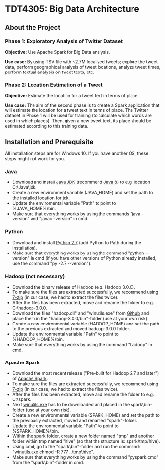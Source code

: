 # TDT4305: Big Data Architecture

## About the Project

### Phase 1: Exploratory Analysis of Twitter Dataset

**Objective:** Use Apache Spark for Big Data analysis.

**Use case:** By using TSV file with ~2.7M localized tweets; explore the tweet data, perform geographical analysis of tweet locations, analyze tweet times, perform textual analysis on tweet texts, etc. 

### Phase 2: Location Estimation of a Tweet

**Objective:** Estimate the location for a tweet text in terms of place.

**Use case:** The aim of the second phase is to create a Spark application that will estimate the location for a tweet text in terms of place. The Twitter dataset in Phase 1 will be used for training (to calculate which words are used in which places). Then, given a new tweet text, its place should be estimated according to this training data.

## Installation and Prerequisite

All installation steps are for Windows 10. If you have another OS, these steps might not work for you.

### Java
 - Download and install [Java JDK](http://www.oracle.com/technetwork/java/javase/downloads/index.html) (recommend [Java 8](http://www.oracle.com/technetwork/java/javase/downloads/jdk8-downloads-2133151.html)) to e.g. location C:\Java\jdk.
 - Create a new environment variable (JAVA_HOME) and set the path to the installed location for jdk.
 - Update the enviromental variable "Path" to point to %JAVA_HOME%\bin.
 - Make sure that everything works by using the commands "java -version" and "javac -version" in cmd.

### Python
 - Download and install [Python 2.7](https://www.python.org/downloads/release/python-2714/) (add Python to Path during the installation).
 - Make sure that everything works by using the command "python --version" in cmd (if you have other versions of Python already installed, use the command "py -2.7 --version").

### Hadoop (not necessary)
 - Download the binary release of [Hadoop](http://hadoop.apache.org/releases.html) (e.g. [Hadoop 3.0.0](http://www.apache.org/dyn/closer.cgi/hadoop/common/hadoop-3.0.0/hadoop-3.0.0.tar.gz)).
 - To make sure the files are extracted successfully, we recommend using [7-zip](http://www.7-zip.org/) (in our case, we had to extract the files twice).
 - After the files has been extracted, move and rename the folder to e.g. C:\hadoop-3.0.0.
 - Download the files "hadoop.dll" and "winutils.exe" from [Github](https://github.com/steveloughran/winutils/tree/master/hadoop-3.0.0/bin) and place them in the "hadoop-3.0.0/bin"-folder (use at your own risk).
 - Create a new environmental variable (HADOOP_HOME) and set the path to the previous extracted and moved hadoop-3.0.0 folder.
 - Update the environmental variable "Path" to point to %HADOOP_HOME%\bin.
 - Make sure that everything works by using the command "hadoop" in cmd.

### Apache Spark
 - Download the most recent release ("Pre-built for Hadoop 2.7 and later") of [Apache Spark](http://spark.apache.org/downloads.html).
 - To make sure the files are extracted successfully, we recommend using [7-zip](http://www.7-zip.org/) (in our case, we had to extract the files twice).
 - After the files has been extracted, move and rename the folder to e.g. C:\spark.
 - Next [winutils.exe](http://public-repo-1.hortonworks.com/hdp-win-alpha/winutils.exe) has to be downloaded and placed in the spark\bin-folder (use at your own risk).
 - Create a new environmental variable (SPARK_HOME) and set the path to the previously extracted, moved and renamed "spark"-folder.
 - Update the environmental variable "Path" to point to %SPARK_HOME%\bin.
 - Within the spark folder, create a new folder named "tmp" and another folder within tmp named "hive" (so that the structure is: spark/tmp/hive).
 - Using cmd, go to the "spark\bin"-folder and run the command: "winutils.exe chmod -R 777 ..\tmp\hive".
 - Make sure that everything works by using the command "pyspark.cmd" from the "spark\bin"-folder in cmd.